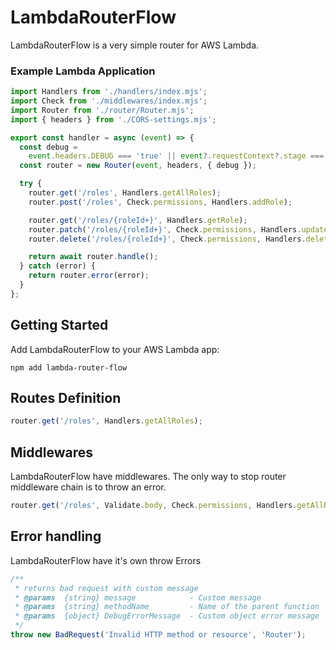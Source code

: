 # LambdaRouterFlow

LambdaRouterFlow is a very simple router for AWS Lambda.

### Example Lambda Application

```javascript
import Handlers from './handlers/index.mjs';
import Check from './middlewares/index.mjs';
import Router from './router/Router.mjs';
import { headers } from './CORS-settings.mjs';

export const handler = async (event) => {
  const debug =
    event.headers.DEBUG === 'true' || event?.requestContext?.stage === 'dev';
  const router = new Router(event, headers, { debug });

  try {
    router.get('/roles', Handlers.getAllRoles);
    router.post('/roles', Check.permissions, Handlers.addRole);

    router.get('/roles/{roleId+}', Handlers.getRole);
    router.patch('/roles/{roleId+}', Check.permissions, Handlers.updateRole);
    router.delete('/roles/{roleId+}', Check.permissions, Handlers.deleteRole);

    return await router.handle();
  } catch (error) {
    return router.error(error);
  }
};
```

## Getting Started

Add LambdaRouterFlow to your AWS Lambda app:

```shell
npm add lambda-router-flow
```

## Routes Definition

```javascript
router.get('/roles', Handlers.getAllRoles);
```

## Middlewares

LambdaRouterFlow have middlewares.
The only way to stop router middleware chain is to throw an error.

```javascript
router.get('/roles', Validate.body, Check.permissions, Handlers.getAllRoles);
```

## Error handling

LambdaRouterFlow have it's own throw Errors

```javascript
/**
 * returns bad request with custom message
 * @params  {string} message            - Custom message
 * @params  {string} methodName         - Name of the parent function
 * @params  {object} DebugErrorMessage  - Custom object error message
 */
throw new BadRequest('Invalid HTTP method or resource', 'Router');
```
